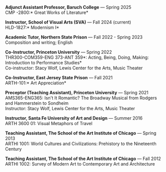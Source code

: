 **Adjunct Assistant Professor, Baruch College** — Spring 2025 <br/>
CMP -2800:* Great Works of Literature*

 **Instructor, School of Visual Arts (SVA)** — Fall 2024 (current) <br/>
HLD-1827:* Modernism I*

**Academic Tutor, Northern State Prison** — Fall 2022 - Spring 2023 <br/>
Composition and writing; English

**Co-Instructor, Princeton University** — Spring 2022 <br/>
THR300-COM359-ENG 373-ANT 359*: Acting, Being, Doing, Making: Introduction to Performance Studies* <br/>
Co-instructor: Stacy Wolf, Lewis Center for the Arts, Music Theater

**Co-Instructor, East Jersey State Prison** — Fall 2021 <br/>
ARTH-101:* Art Appreciation*

**Preceptor (Teaching Assistant), Princeton University** — Spring 2021 <br/>
AMS365-ENG365: Isn't It Romantic? The Broadway Musical from Rodgers and Hammerstein to Sondheim <br/>
Instructor: Stacy Wolf, Lewis Center for the Arts, Music Theater

**Instructor, Santa Fe University of Art and Design** — Summer 2016 <br/>
ARTH 3600 01: Visual Metaphors of Travel

**Teaching Assistant, The School of the Art Institute of Chicago**  —  Spring 2013 <br/>
ARTHI 1001: World Cultures and Civilizations: Prehistory to the Nineteenth Century

**Teaching Assistant, The School of the Art Institute of Chicago** — Fall 2012 <br/>
ARTHI 1002: Survey of Modern Art to Contemporary Art and Architecture
